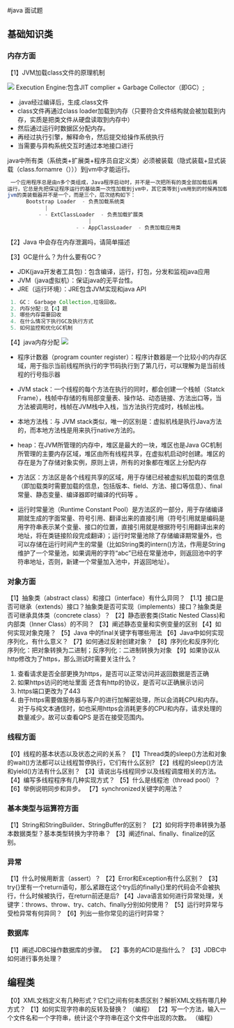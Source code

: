 
#java 面试题

## 基础知识类

### 内存方面
【1】JVM加载class文件的原理机制 

![](/Users/huxiaoyan/Desktop/JVM机制图.png)
 Execution Engine:包含JIT complier + Garbage Collector（即GC）;
 
  * .java经过编译后，生成.class文件  
  * class文件再通过class loader加载到内存（只要符合文件结构就会被加载到内存，实质是把类文件从硬盘读取到内存中）   
  * 然后通过运行时数据区分配内存。  
  * 再经过执行引擎，解释命令，然后提交给操作系统执行
  * 当需要与异构系统交互时通过本地接口进行

java中所有类（系统类+扩展类+程序员自定义类）必须被装载（隐式装载+显式装载（class.fornamre（）））到jvm中才能运行。  

```java
 一个应用程序总是由n多个类组成，Java程序启动时，并不是一次把所有的类全部加载后再 
运行，它总是先把保证程序运行的基础类一次性加载到jvm中，其它类等到jvm用到的时候再加载，这样的好处是节省了内存的开销.  
jvm的类装载器并不是一个，而是三个，层次结构如下： 
      Bootstrap Loader  - 负责加载系统类 
            | 
          - - ExtClassLoader  - 负责加载扩展类 
                          | 
                      - - AppClassLoader  - 负责加载应用类 
```
 
【2】Java 中会存在内存泄漏吗，请简单描述  
 
【3】GC是什么？为什么要有GC？
  
  * JDK(java开发者工具包)：包含编译，运行，打包，分发和监视java应用  
  * JVM（java虚拟机）：保证java的无平台性。
  * JRE（运行环境）：JRE包含JVM实现和java API

  ```java
   1. GC： Garbage Collection,垃圾回收。  
   2. 内存分配:见【4】题
   3. 哪些内存需要回收
   4. 在什么情况下执行GC及执行方式
   5. 如何监控和优化GC机制
  
  ```

【4】java内存分配
  ![](/Users/huxiaoyan/Desktop/java运行时数据.jpeg)
 
   * 程序计数器（program counter register）：程序计数器是一个比较小的内存区域，用于指示当前线程所执行的字节码执行到了第几行，可以理解为是当前线程的行号指示器
     
   * JVM stack：一个线程的每个方法在执行的同时，都会创建一个栈帧（Statck Frame），栈帧中存储的有局部变量表、操作站、动态链接、方法出口等，当方法被调用时，栈帧在JVM栈中入栈，当方法执行完成时，栈帧出栈。  
   
   * 本地方法栈：与 JVM stack类似，唯一的区别是：虚拟机栈是执行Java方法的，而本地方法栈是用来执行native方法的。
     
   * heap：在JVM所管理的内存中，堆区是最大的一块，堆区也是Java GC机制所管理的主要内存区域，堆区由所有线程共享，在虚拟机启动时创建。堆区的存在是为了存储对象实例，原则上讲，所有的对象都在堆区上分配内存 
    
   * 方法区：方法区是各个线程共享的区域，用于存储已经被虚拟机加载的类信息（即加载类时需要加载的信息，包括版本、field、方法、接口等信息）、final常量、静态变量、编译器即时编译的代码等 。   
         
   * 运行时常量池（Runtime Constant Pool）是方法区的一部分，用于存储编译期就生成的字面常量、符号引用、翻译出来的直接引用（符号引用就是编码是用字符串表示某个变量、接口的位置，直接引用就是根据符号引用翻译出来的地址，将在类链接阶段完成翻译）；运行时常量池除了存储编译期常量外，也可以存储在运行时间产生的常量（比如String类的intern()方法，作用是String维护了一个常量池，如果调用的字符“abc”已经在常量池中，则返回池中的字符串地址，否则，新建一个常量加入池中，并返回地址）。 
 

### 对象方面
【1】抽象类（abstract class）和接口（interface）有什么异同？
【1.1】接口是否可继承（extends）接口？抽象类是否可实现（implements）接口？抽象类是否可继承具体类（concrete class）？ 
【2】静态嵌套类(Static Nested Class)和内部类（Inner Class）的不同？
【3】阐述静态变量和实例变量的区别
【4】如何实现对象克隆？
【5】Java 中的final关键字有哪些用法
【6】Java中如何实现序列化，有什么意义？ 
【7】如何通过反射创建对象？
【8】序列化和反序列化
 序列化：把对象转换为二进制；反序列化：二进制转换为对象
【9】如果协议从http修改为了https，那么测试时需要关注什么？  
 1. 查看请求是否全部更换为https，是否可以正常访问并返回数据是否正确  
 2. 如果https访问的地址里面 还含有http的协议，是否可以正确展示访问  
 3. https端口更改为了443  
 4. 由于https需要做服务器与客户的进行加解密处理，所以会消耗CPU和内存。对于与纯文本通信时，如也采用https会消耗更多的CPU和内存，请求处理的数量减少。故可以查看QPS 是否在接受范围内。

### 线程方面
【0】线程的基本状态以及状态之间的关系？ 
【1】Thread类的sleep()方法和对象的wait()方法都可以让线程暂停执行，它们有什么区别? 
【2】线程的sleep()方法和yield()方法有什么区别？ 
【3】请说出与线程同步以及线程调度相关的方法。
【4】编写多线程程序有几种实现方式？ 
【5】什么是线程池（thread pool）？
【6】举例说明同步和异步。
【7】synchronized关键字的用法？
 

### 基本类型与运算符方面
【1】String和StringBuilder、StringBuffer的区别？
【2】如何将字符串转换为基本数据类型？基本类型转换为字符串？
【3】阐述final、finally、finalize的区别。 
### 异常
【1】什么时候用断言（assert）？
【2】Error和Exception有什么区别？ 
【3】try{}里有一个return语句，那么紧跟在这个try后的finally{}里的代码会不会被执行，什么时候被执行，在return前还是后? 
【4】Java语言如何进行异常处理，关键字：throws、throw、try、catch、finally分别如何使用？
【5】运行时异常与受检异常有何异同？ 
【6】列出一些你常见的运行时异常？ 
### 数据库
【1】阐述JDBC操作数据库的步骤。 
【2】事务的ACID是指什么？ 
【3】JDBC中如何进行事务处理？ 


## 编程类
【0】XML文档定义有几种形式？它们之间有何本质区别？解析XML文档有哪几种方式？ 
【1】如何实现字符串的反转及替换？ （编程）
【2】写一个方法，输入一个文件名和一个字符串，统计这个字符串在这个文件中出现的次数。 （编程）